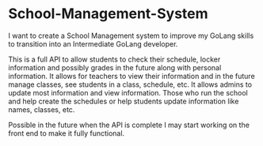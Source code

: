 # School-Management-System
I want to create a School Management system to improve my GoLang skills to transition into an Intermediate GoLang developer.

This is a full API to allow students to check their schedule, locker information and possibly grades in the future along with personal information.
It allows for teachers to view their information and in the future manage classes, see students in a class, schedule, etc.
It allows admins to update most information and view information. Those who run the school and help create the schedules or help students update information like names, classes, etc.

Possible in the future when the API is complete I may start working on the front end to make it fully functional.
